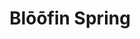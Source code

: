---
layout: place
title: "Blōōfin Spring"
permalink: /texas/spring/bloofin-spring.html
stateAbbr: TX
stateName: Texas
cityName: Spring
seo:
  name: "Blōōfin Spring"
  type: Restaurant
  links: https://bloofinsushi.com/
description: "Looking for sushi in Spring, Texas? Check out Blōōfin Spring for a delightful Japanese dining experience. Enjoy a variety of sushi and other dishes in a welc..."
place_id: ChIJiW0v7f8yR4YRAo6_a6GPtBc
photos:
  - name: >-
      places/ChIJiW0v7f8yR4YRAo6_a6GPtBc/photos/AeeoHcJsu4S2sBG7mz1m5FLHgJWQsUWaQ7yPPrZDtQ63RWUK0B4kaSyJUndlyfeX41ByV5oSd64N4ods2i85W5eOtptFUxwTc_IEoizGnFsltAJqNT_XWbE5CwV6IgljGgbJumpWLNxuYrG26o_sZ7fk_uSagBpNpC18NsJhSF9oSicD-MQvBh6esJe3f95fyOslCWRhR3uHTOXZ9n5C5oq1t7cUUhl_-pOJnyq6oSq5IGrlqys4aiDtDjKl1AGGezZ_5wHoCvm6LReRozlOB5UlrxU1ZUjfdsAEiVjF-BRJtlWwQw
    widthPx: 2305
    heightPx: 1536
    authorAttributions:
      - displayName: Blōōfin Spring
        uri: https://maps.google.com/maps/contrib/100920421398231164005
        photoUri: >-
          https://lh3.googleusercontent.com/a-/ALV-UjUEUXOeVnQAhMiu23zIJqPD12Jusni1O6XH73tstxI51iM4K70C=s100-p-k-no-mo
    flagContentUri: >-
      https://www.google.com/local/imagery/report/?cb_client=maps_api_places.places_api&image_key=!1e10!2sAF1QipMTv8xCbwRpN-2zwQYaMK9vS-T00nBiGK9Hjhix&hl=en-US
    googleMapsUri: >-
      https://www.google.com/maps/place//data=!3m4!1e2!3m2!1sAF1QipMTv8xCbwRpN-2zwQYaMK9vS-T00nBiGK9Hjhix!2e10!4m2!3m1!1s0x864732ffed2f6d89:0x17b48fa16bbf8e02
  - name: >-
      places/ChIJiW0v7f8yR4YRAo6_a6GPtBc/photos/AeeoHcLJxKWQhQwfOKYdRTMrcgKQBOnaTAr29k7K7qKPIca5SQgAXO1torLxH7t2uEmnK9eBJJ1-W2gU9n-hkJaIx6PortenrlGjYQxypdO7KXvWO0DmxEruVy4FOCPS3INQAUUM0eaqpyzskD70fY2zmNKG6uCKRt4jlggL7fbhf3iz521GqUosz2GCt7Zcyat0Xa1uFG1oTDU3Fxtyks1HyqBdZqG0H7z0I3M-x9Zf3hjLTGttHf8IZCD5qrj-ev5CuPpThxOCHiMlxM73aGtMtbeaxmkNxwGzT7yCCT0GQJdLLg
    widthPx: 649
    heightPx: 782
    authorAttributions:
      - displayName: Blōōfin Spring
        uri: https://maps.google.com/maps/contrib/100920421398231164005
        photoUri: >-
          https://lh3.googleusercontent.com/a-/ALV-UjUEUXOeVnQAhMiu23zIJqPD12Jusni1O6XH73tstxI51iM4K70C=s100-p-k-no-mo
    flagContentUri: >-
      https://www.google.com/local/imagery/report/?cb_client=maps_api_places.places_api&image_key=!1e10!2sAF1QipPhB03ucYueJbL6zcdO4x345TnSsDJHmLl0_et8&hl=en-US
    googleMapsUri: >-
      https://www.google.com/maps/place//data=!3m4!1e2!3m2!1sAF1QipPhB03ucYueJbL6zcdO4x345TnSsDJHmLl0_et8!2e10!4m2!3m1!1s0x864732ffed2f6d89:0x17b48fa16bbf8e02
  - name: >-
      places/ChIJiW0v7f8yR4YRAo6_a6GPtBc/photos/AeeoHcK95-PROeK3XnErPFXWQOnP71LrAD3UuhQaJjMcTEvJFv4aSuSildk-hQ7CdeMD_fWWLodITyhMQkqxhQN3MktAnixQc2e1iPqzhe-TO91shMQsQ-OWrpelvNUnHO9u3yhThfTYI-9O-NI6Ba8DsILLWwclPVNjou4Cs9V4U3kJSpVcC5VyIafMkCJDxYqF1gbn4M6eM_MqAR2qPCSZAHo54IWEcfmfFcfxQ98RTT7hFcJhUbqJa5cWXIdVAn4Utco0x8t9GPw5LIFju3nVwACUUss_v5qHU61TojvZvyFiZg
    widthPx: 1986
    heightPx: 1073
    authorAttributions:
      - displayName: Blōōfin Spring
        uri: https://maps.google.com/maps/contrib/100920421398231164005
        photoUri: >-
          https://lh3.googleusercontent.com/a-/ALV-UjUEUXOeVnQAhMiu23zIJqPD12Jusni1O6XH73tstxI51iM4K70C=s100-p-k-no-mo
    flagContentUri: >-
      https://www.google.com/local/imagery/report/?cb_client=maps_api_places.places_api&image_key=!1e10!2sAF1QipPFyQZfv_Ldi0Gta105fg2xtgiSVhpDwEh3iiXN&hl=en-US
    googleMapsUri: >-
      https://www.google.com/maps/place//data=!3m4!1e2!3m2!1sAF1QipPFyQZfv_Ldi0Gta105fg2xtgiSVhpDwEh3iiXN!2e10!4m2!3m1!1s0x864732ffed2f6d89:0x17b48fa16bbf8e02
  - name: >-
      places/ChIJiW0v7f8yR4YRAo6_a6GPtBc/photos/AeeoHcJ7WJghngH7aTYYublOyz6zct6IEn8VkOwOYJPBnYNyicC_bhFsrjv0S3dfYoEQ_tgauctXduhureFoJBPdLNRUX_4gieMZJ8qnsPKGU2XF99p_NTrCDzgeYmixUraQgJ1GMWupLnAOG8GkCwQ30DVY3s802woloeUiHnXpzNMO3uK7Ed1w58NriyzwenzBzlk_GAOkPM2tsr1jFzTiyb5or7upSsR0a2P2j1qvZi0eqYkUG-XJrHrLiYC9tK6oUePi2TrQmL2W9NnYgO0OBPdGwP2KPORnO_W2drQHbv6zIA
    widthPx: 835
    heightPx: 507
    authorAttributions:
      - displayName: Blōōfin Spring
        uri: https://maps.google.com/maps/contrib/100920421398231164005
        photoUri: >-
          https://lh3.googleusercontent.com/a-/ALV-UjUEUXOeVnQAhMiu23zIJqPD12Jusni1O6XH73tstxI51iM4K70C=s100-p-k-no-mo
    flagContentUri: >-
      https://www.google.com/local/imagery/report/?cb_client=maps_api_places.places_api&image_key=!1e10!2sAF1QipOkZ4ajWovD62yOrkE-X7ZlQ-JKpsn1T5xDmEBo&hl=en-US
    googleMapsUri: >-
      https://www.google.com/maps/place//data=!3m4!1e2!3m2!1sAF1QipOkZ4ajWovD62yOrkE-X7ZlQ-JKpsn1T5xDmEBo!2e10!4m2!3m1!1s0x864732ffed2f6d89:0x17b48fa16bbf8e02
  - name: >-
      places/ChIJiW0v7f8yR4YRAo6_a6GPtBc/photos/AeeoHcLQyWBHH2HNejRD6ghqk01xCiknDzfgDJcc9aixV_OqDITpES4t2hi5ydzyKUkhhIIWr3HME0losvFIEgKdR0b2UeEsvFounlCZRiUeaF1uPIpbyFIwzyD6BVxilIje__GI2aIx7QSbrG5dAY19wDSOHJL780s7fNcI_Mc0rrQfk1AxNmuSZMJIc2RnhJjdMxv8gmgzNFmDA0JiJ38TMJiao32GfVnw5arsC9AJm4t82jkaVDncgyjg8KSLRrPTHSKNXAt781ELdoWJwLM12_YqQqvnox9TagIIk5BC7N6yAw
    widthPx: 727
    heightPx: 897
    authorAttributions:
      - displayName: Blōōfin Spring
        uri: https://maps.google.com/maps/contrib/100920421398231164005
        photoUri: >-
          https://lh3.googleusercontent.com/a-/ALV-UjUEUXOeVnQAhMiu23zIJqPD12Jusni1O6XH73tstxI51iM4K70C=s100-p-k-no-mo
    flagContentUri: >-
      https://www.google.com/local/imagery/report/?cb_client=maps_api_places.places_api&image_key=!1e10!2sAF1QipMDfZMTIxaSwNW_rcXL5Lg2_Q6ThmpO0Hh-4TCz&hl=en-US
    googleMapsUri: >-
      https://www.google.com/maps/place//data=!3m4!1e2!3m2!1sAF1QipMDfZMTIxaSwNW_rcXL5Lg2_Q6ThmpO0Hh-4TCz!2e10!4m2!3m1!1s0x864732ffed2f6d89:0x17b48fa16bbf8e02
  - name: >-
      places/ChIJiW0v7f8yR4YRAo6_a6GPtBc/photos/AeeoHcJ9guOmOlmnI9sr-nC2zeCsq39etJ_ofiJpvnEVs7fy2SLYMSIhsjsZwxbn0wXWccAAX7NHPrHibCJUhzZF3U9il4NtCHYwEaKxqyVx8eV02TsaoKcbby2Yj-ujraLLWcHK1Nqd-d2NMKuMXdTsCWs4NGJ33ax75vXKZpQjakgnpSMH3b7rDDH7sroelRLquYMbVNwCAz5OOBAYmuXR10t1sk40x8JPTRZ3SfQbL7KvtMB5cdiIdf0G-_XT9-BpteaKLMoO-MF_ZZ9b3KLr7AvsnWo1cLfqXkdbAJ7BaxBAXA
    widthPx: 500
    heightPx: 612
    authorAttributions:
      - displayName: Blōōfin Spring
        uri: https://maps.google.com/maps/contrib/100920421398231164005
        photoUri: >-
          https://lh3.googleusercontent.com/a-/ALV-UjUEUXOeVnQAhMiu23zIJqPD12Jusni1O6XH73tstxI51iM4K70C=s100-p-k-no-mo
    flagContentUri: >-
      https://www.google.com/local/imagery/report/?cb_client=maps_api_places.places_api&image_key=!1e10!2sAF1QipMPcvdbgbtPblm6-FrPKJKtTsHKlkhzPm_ibpdt&hl=en-US
    googleMapsUri: >-
      https://www.google.com/maps/place//data=!3m4!1e2!3m2!1sAF1QipMPcvdbgbtPblm6-FrPKJKtTsHKlkhzPm_ibpdt!2e10!4m2!3m1!1s0x864732ffed2f6d89:0x17b48fa16bbf8e02
  - name: >-
      places/ChIJiW0v7f8yR4YRAo6_a6GPtBc/photos/AeeoHcJxgIe_1h9hTsAmslUaxmpb0HdP3C9nqvJXk1rkuGlMWhTRVYuKA5KdRy8iWI96P9ngxaSU1a-1vuDFD2aIovIuWMIXFooqspqXNjCd79sjKKOzVvag-eJH1Ol4Jt4jjhRnWTPz-Cgli5aIHBpSfPff96wjIsRvSoCxtsne9mJL-qPzh1mqX0phnBPUBnnL3gJfmQL4CTtXmVuSh7C4qPz0CAIGvQVGfrrYXh1RrsOaWGTg7GtcIjAi38RB7QGOonsVhPl7oW2hJsAQkoI_p3NeqHXQNynFTgdLIWXycEsCc_Jsvu-127s0ASgMo2TBf2VizwxeAbFebnfNuxD6bH3WRVTw0ib3XPZlzflwlTVrNto2IzIuQuiLvN_Vnhvw9xZVB6YTxxbPZypmM38I2oXoFqnXlcLG7-y3wgJOdjA
    widthPx: 4032
    heightPx: 3024
    authorAttributions:
      - displayName: Lance Wilson
        uri: https://maps.google.com/maps/contrib/113461707307517777870
        photoUri: >-
          https://lh3.googleusercontent.com/a/ACg8ocJ95z0ZDThtH-2vdChDB3MqD9hfblmmOaHDacJ6WFfwcZE8Eg=s100-p-k-no-mo
    flagContentUri: >-
      https://www.google.com/local/imagery/report/?cb_client=maps_api_places.places_api&image_key=!1e10!2sCIHM0ogKEICAgIDjgLLqdA&hl=en-US
    googleMapsUri: >-
      https://www.google.com/maps/place//data=!3m4!1e2!3m2!1sCIHM0ogKEICAgIDjgLLqdA!2e10!4m2!3m1!1s0x864732ffed2f6d89:0x17b48fa16bbf8e02
  - name: >-
      places/ChIJiW0v7f8yR4YRAo6_a6GPtBc/photos/AeeoHcLHwyzW-9T-fbzW6ll_9-xyQllK9B6yb7HG7pKXKq8u-bOb_0dkDX_ySOLzevKgSxX5TTb4RT_rlVKY5ptP4YWIXPhs2nh9mvhevQH4vJLhNGyY_q9dufTP2BQRyIuO8KGSKwCCH5PKVPgW49XAeQos8LFZQ3o1Q8sO205t_XCrnmOTbmx-tHxBSH5CnC4XesIhiEVJmKGey4mi3tesseaGlAOqRdJVtWYxJyTopqi4TxMyokKFoUwv5w_gGXkFQ0nawr-CyLBQcdf779wI35S9mkp1f657BNBpHalhu9UmCCu3BUC9ZQBRmLkOzq7XaN5YUfB1FOQNkMPPjXCqZGdUSg330sTq9tGJnNT7xsG-6FwKzMG1q88b3ulL-z2Yr_CXBM0G9vbIzkPKLTavAzL8iJBmSmAe9EdcrGAPQNRc-g
    widthPx: 4032
    heightPx: 3024
    authorAttributions:
      - displayName: Risa Tallent
        uri: https://maps.google.com/maps/contrib/103611902019892421990
        photoUri: >-
          https://lh3.googleusercontent.com/a-/ALV-UjVKLZHqF3t0KQZx4nJ9zmBbie2Ep6X_9wCH9EPrS5w9TCKGfRE=s100-p-k-no-mo
    flagContentUri: >-
      https://www.google.com/local/imagery/report/?cb_client=maps_api_places.places_api&image_key=!1e10!2sCIHM0ogKEICAgIDhie3yNw&hl=en-US
    googleMapsUri: >-
      https://www.google.com/maps/place//data=!3m4!1e2!3m2!1sCIHM0ogKEICAgIDhie3yNw!2e10!4m2!3m1!1s0x864732ffed2f6d89:0x17b48fa16bbf8e02
  - name: >-
      places/ChIJiW0v7f8yR4YRAo6_a6GPtBc/photos/AeeoHcK79s3KDZgZFdgVWWPSn_TKMI0FY_lKfRekOeyUvHoCQHW_Ew09C3Tktd4znGv_EduejHEyx-j6xK6Sq2wVPbG1KF7Y9u31eesKK7LJSmwefbt06Tx-BQQgj8VCwoIw9ILTafSRqFr0jNKin-HjgXS4_AZwZdknXFPZItv1azfR8WzqwfitXGSCeEnoEZd6Jgil5HZpZmmms7rwTWW5lZPJzbae2BQys0w4tH7IGXt-ThAnWlVwZmWbxPJ-Rgs3iuaeeqdWMkmlr57SUIpSNanIYimDM47GkK8BI_t-GTsKvw
    widthPx: 2030
    heightPx: 1348
    authorAttributions:
      - displayName: Blōōfin Spring
        uri: https://maps.google.com/maps/contrib/100920421398231164005
        photoUri: >-
          https://lh3.googleusercontent.com/a-/ALV-UjUEUXOeVnQAhMiu23zIJqPD12Jusni1O6XH73tstxI51iM4K70C=s100-p-k-no-mo
    flagContentUri: >-
      https://www.google.com/local/imagery/report/?cb_client=maps_api_places.places_api&image_key=!1e10!2sAF1QipNCaVTFcIwlDo7oBDmR2FnZmcb3P9lwk7R7t0dk&hl=en-US
    googleMapsUri: >-
      https://www.google.com/maps/place//data=!3m4!1e2!3m2!1sAF1QipNCaVTFcIwlDo7oBDmR2FnZmcb3P9lwk7R7t0dk!2e10!4m2!3m1!1s0x864732ffed2f6d89:0x17b48fa16bbf8e02
  - name: >-
      places/ChIJiW0v7f8yR4YRAo6_a6GPtBc/photos/AeeoHcIPxuNVSbn_rJK0L6qIklj97v4WLTalEFFE1ov5vi3VRm-agSaTEktfCzQ5Iu1Vb8SpnGNxWsrRMroz33wPGeHHQMJIQyRRee6i6menvCgcL7WKtISb8_xj_AnVuZLhfkEw_jfqUNeJ6cKr0zALQaAmpOqjtlPgV0q7nPER6P56oQ3-rMH7nD47vRS-mvFZ46l_ml3Bhww9avwYxlH8Fg8TBVxV4uAmqgMHXwOOGByrT03ygb8fRKJZbvdgmh46WLfMwRnfEbph22HOwvPFQdhZVG8iDioBb2GACXghMo82tw
    widthPx: 2304
    heightPx: 1536
    authorAttributions:
      - displayName: Blōōfin Spring
        uri: https://maps.google.com/maps/contrib/100920421398231164005
        photoUri: >-
          https://lh3.googleusercontent.com/a-/ALV-UjUEUXOeVnQAhMiu23zIJqPD12Jusni1O6XH73tstxI51iM4K70C=s100-p-k-no-mo
    flagContentUri: >-
      https://www.google.com/local/imagery/report/?cb_client=maps_api_places.places_api&image_key=!1e10!2sAF1QipMCFtuV8bqaVVdVl2b5Liygk_VJw2tt24Ugm14n&hl=en-US
    googleMapsUri: >-
      https://www.google.com/maps/place//data=!3m4!1e2!3m2!1sAF1QipMCFtuV8bqaVVdVl2b5Liygk_VJw2tt24Ugm14n!2e10!4m2!3m1!1s0x864732ffed2f6d89:0x17b48fa16bbf8e02
address: '6615 N Grand Parkway West, # 325, Spring, TX 77389, USA'
street: '6615 N Grand Parkway West, # 325'
city: Spring
state: TX
zip: '77389'
country: USA
neighborhood: null
latitude: '30.088540'
longitude: '-95.521020'
accessibility_options:
  wheelchairAccessibleParking: true
  wheelchairAccessibleEntrance: true
  wheelchairAccessibleRestroom: true
  wheelchairAccessibleSeating: true
business_status: OPERATIONAL
name: Blōōfin Spring
google_maps_links:
  directionsUri: >-
    https://www.google.com/maps/dir//''/data=!4m7!4m6!1m1!4e2!1m2!1m1!1s0x864732ffed2f6d89:0x17b48fa16bbf8e02!3e0
  placeUri: https://maps.google.com/?cid=1708148082140483074
  writeAReviewUri: >-
    https://www.google.com/maps/place//data=!4m3!3m2!1s0x864732ffed2f6d89:0x17b48fa16bbf8e02!12e1
  reviewsUri: >-
    https://www.google.com/maps/place//data=!4m4!3m3!1s0x864732ffed2f6d89:0x17b48fa16bbf8e02!9m1!1b1
  photosUri: >-
    https://www.google.com/maps/place//data=!4m3!3m2!1s0x864732ffed2f6d89:0x17b48fa16bbf8e02!10e5
primary_type: Sushi Restaurant
opening_hours:
  regular: null
  current: null
secondary_opening_hours:
  regular:
    weekdayDescriptions: null
    type: null
  current:
    weekdayDescriptions: null
    type: null
phone: (281) 651-2573
price_level: PRICE_LEVEL_MODERATE
price_range: null
rating: '4.7'
rating_count: 987
website: https://bloofinsushi.com/
reviews: null
parking_options: null
payment_options: null
allow_dogs: null
curbside_pickup: null
delivery: null
dine_in: null
good_for_children: null
good_for_groups: null
good_for_sports: null
live_music: null
menu_for_children: null
outdoor_seating: null
reservable: null
restroom: null
serves_beer: null
serves_breakfast: null
serves_brunch: null
serves_cocktails: null
serves_coffee: null
serves_dinner: null
serves_dessert: null
serves_lunch: null
serves_vegetarian_food: null
serves_wine: null
takeout: null
summary: null

---